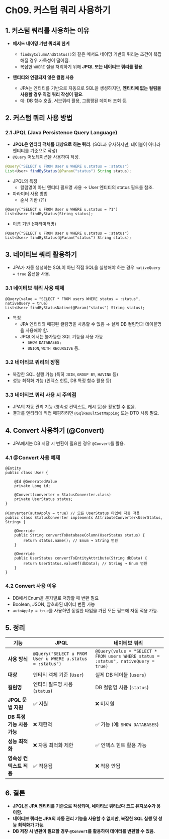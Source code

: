 # Ch09. 커스텀 쿼리 사용하기

## 1. 커스텀 쿼리를 사용하는 이유
- **메서드 네이밍 기반 쿼리의 한계**
  - `findByColumnAndStatus()`와 같은 메서드 네이밍 기반의 쿼리는 조건이 복잡해질 경우 가독성이 떨어짐.
  - 복잡한 `WHERE` 절을 처리하기 위해 **JPQL 또는 네이티브 쿼리를 활용**.

- **엔티티와 연결되지 않은 컬럼 사용**
  - JPA는 엔티티를 기반으로 자동으로 SQL을 생성하지만, **엔티티에 없는 컬럼을 사용할 경우 직접 쿼리 작성이 필요**.
  - 예: DB 함수 호출, 서브쿼리 활용, 그룹핑된 데이터 조회 등.

## 2. 커스텀 쿼리 사용 방법

### **2.1 JPQL (Java Persistence Query Language)**
- **JPQL은 엔티티 객체를 대상으로 하는 쿼리**. (SQL과 유사하지만, 테이블이 아니라 엔티티를 기준으로 작성)
- `@Query` 어노테이션을 사용하여 작성.

```java
@Query("SELECT u FROM User u WHERE u.status = :status")
List<User> findByStatus(@Param("status") String status);
```
- JPQL의 특징
  - 컬럼명이 아닌 엔티티 필드명 사용 → User 엔티티의 status 필드를 참조.
- 파라미터 사용 방법
  - 순서 기반 (?1)
```
@Query("SELECT u FROM User u WHERE u.status = ?1")
List<User> findByStatus(String status);
```
  - 이름 기반 (:파라미터명)
```
@Query("SELECT u FROM User u WHERE u.status = :status")
List<User> findByStatus(@Param("status") String status);
```

## 3. 네이티브 쿼리 활용하기
- JPA가 자동 생성하는 SQL이 아닌 직접 SQL을 실행해야 하는 경우 `nativeQuery = true` 옵션을 사용.

### 3.1 네이티브 쿼리 사용 예제
```
@Query(value = "SELECT * FROM users WHERE status = :status", nativeQuery = true)
List<User> findByStatusNative(@Param("status") String status);
```
- 특징
  - JPA 엔티티와 매핑된 컬럼명을 사용할 수 없음 → 실제 DB 컬럼명과 테이블명을 사용해야 함.
  - JPQL에서는 불가능한 SQL 기능을 사용 가능
    - `SHOW DATABASES;`
    - `UNION`, `WITH RECURSIVE` 등.
      
### 3.2 네이티브 쿼리의 장점
- 복잡한 SQL 실행 가능 (특히 `JOIN`, `GROUP BY`, `HAVING` 등)
- 성능 최적화 가능 (인덱스 힌트, DB 특정 함수 활용 등)

### 3.3 네이티브 쿼리 사용 시 주의점
- JPA의 자동 관리 기능 (영속성 컨텍스트, 캐시 등)을 활용할 수 없음.
- 결과를 엔티티에 직접 매핑하려면 `@SqlResultSetMapping` 또는 DTO 사용 필요.

## 4. Convert 사용하기 (@Convert)
- JPA에서는 DB 저장 시 변환이 필요한 경우 `@Convert`를 활용.

### 4.1 @Convert 사용 예제
```
@Entity
public class User {

    @Id @GeneratedValue
    private Long id;

    @Convert(converter = StatusConverter.class)
    private UserStatus status;
}
```

```
@Converter(autoApply = true) // 모든 UserStatus 타입에 자동 적용
public class StatusConverter implements AttributeConverter<UserStatus, String> {

    @Override
    public String convertToDatabaseColumn(UserStatus status) {
        return status.name(); // Enum → String 변환
    }

    @Override
    public UserStatus convertToEntityAttribute(String dbData) {
        return UserStatus.valueOf(dbData); // String → Enum 변환
    }
}
```

### 4.2 Convert 사용 이유
- DB에서 Enum을 문자열로 저장할 때 변환 필요
- Boolean, JSON, 암호화된 데이터 변환 가능
- `autoApply = true`를 사용하면 동일한 타입을 가진 모든 필드에 자동 적용 가능.

## 5. 정리

| 기능 | JPQL | 네이티브 쿼리 |
|------|------|--------------|
| **사용 방식** | `@Query("SELECT u FROM User u WHERE u.status = :status")` | `@Query(value = "SELECT * FROM users WHERE status = :status", nativeQuery = true)` |
| **대상** | 엔티티 객체 기준 (`User`) | 실제 DB 테이블 (`users`) |
| **컬럼명** | 엔티티 필드명 사용 (`status`) | DB 컬럼명 사용 (`status`) |
| **JPQL 문법 지원** | ✅ 지원 | ❌ 미지원 |
| **DB 특정 기능 사용 가능** | ❌ 제한적 | ✅ 가능 (예: `SHOW DATABASES`) |
| **성능 최적화** | ❌ 자동 최적화 제한 | ✅ 인덱스 힌트 활용 가능 |
| **영속성 컨텍스트 적용** | ✅ 적용됨 | ❌ 적용 안됨 |

## 6. 결론
- **JPQL은 JPA 엔티티를 기준으로 작성되며, 네이티브 쿼리보다 코드 유지보수가 용이함.**
- **네이티브 쿼리는 JPA의 자동 관리 기능을 사용할 수 없지만, 복잡한 SQL 실행 및 성능 최적화가 가능.**
- **DB 저장 시 변환이 필요할 경우 `@Convert`를 활용하여 데이터를 변환할 수 있음.**
